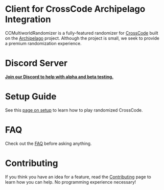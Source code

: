 # Client for CrossCode Archipelago Integration

CCMultiworldRandomizer is a fully-featured randomizer for [CrossCode](https://cross-code.com) built on the
[Archipelago](https://archipelago.gg) project. Although the project is small, we seek to provide a premium
randomization experience.

# Discord Server

[**Join our Discord to help with alpha and beta testing.**](https://discord.gg/ZSWfgQdfGr)

# Setup Guide

See this [page on setup](https://github.com/CodeTriangle/CCMultiworldRandomizer/wiki/Setup) to learn how to play
randomized CrossCode.

# FAQ

Check out the [FAQ](https://github.com/CodeTriangle/CCMultiworldRandomizer/wiki/FAQ) before asking anything.

# Contributing

If you think you have an idea for a feature, read the [Contributing](https://github.com/CodeTriangle/CCMultiworldRandomizer/wiki/Contributing)
page to learn how you can help. No programming experience necessary!
